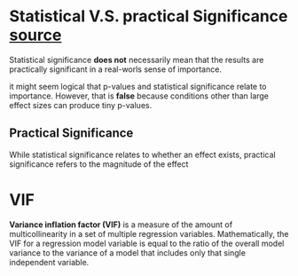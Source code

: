 # Statistical V.S. practical Significance [source](https://statisticsbyjim.com/hypothesis-testing/practical-statistical-significance/#:~:text=While%20statistical%20significance%20relates%20to,in%20your%20field%20of%20study.)

Statistical significance **does not** necessarily mean that the results are 
practically significant in a real-worls sense of importance.

 it might seem logical that p-values and statistical significance relate to importance. However, that is **false** because conditions other than large effect sizes can produce tiny p-values.
## Practical Significance
While statistical significance relates to whether an effect exists, practical significance refers to the magnitude of the effect


# VIF
**Variance inflation factor (VIF)** is a measure of the amount of multicollinearity in a set of multiple regression variables. Mathematically, the VIF for a regression model variable is equal to the ratio of the overall model variance to the variance of a model that includes only that single independent variable.
